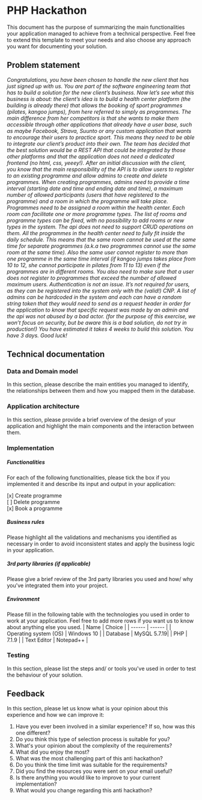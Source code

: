 # PHP Hackathon
This document has the purpose of summarizing the main functionalities your application managed to achieve from a technical perspective. Feel free to extend this template to meet your needs and also choose any approach you want for documenting your solution.

## Problem statement
*Congratulations, you have been chosen to handle the new client that has just signed up with us.  You are part of the software engineering team that has to build a solution for the new client’s business.
Now let’s see what this business is about: the client’s idea is to build a health center platform (the building is already there) that allows the booking of sport programmes (pilates, kangoo jumps), from here referred to simply as programmes. The main difference from her competitors is that she wants to make them accessible through other applications that already have a user base, such as maybe Facebook, Strava, Suunto or any custom application that wants to encourage their users to practice sport. This means they need to be able to integrate our client’s product into their own.
The team has decided that the best solution would be a REST API that could be integrated by those other platforms and that the application does not need a dedicated frontend (no html, css, yeeey!). After an initial discussion with the client, you know that the main responsibility of the API is to allow users to register to an existing programme and allow admins to create and delete programmes.
When creating programmes, admins need to provide a time interval (starting date and time and ending date and time), a maximum number of allowed participants (users that have registered to the programme) and a room in which the programme will take place.
Programmes need to be assigned a room within the health center. Each room can facilitate one or more programme types. The list of rooms and programme types can be fixed, with no possibility to add rooms or new types in the system. The api does not need to support CRUD operations on them.
All the programmes in the health center need to fully fit inside the daily schedule. This means that the same room cannot be used at the same time for separate programmes (a.k.a two programmes cannot use the same room at the same time). Also the same user cannot register to more than one programme in the same time interval (if kangoo jumps takes place from 10 to 12, she cannot participate in pilates from 11 to 13) even if the programmes are in different rooms. You also need to make sure that a user does not register to programmes that exceed the number of allowed maximum users.
Authentication is not an issue. It’s not required for users, as they can be registered into the system only with the (valid!) CNP. A list of admins can be hardcoded in the system and each can have a random string token that they would need to send as a request header in order for the application to know that specific request was made by an admin and the api was not abused by a bad actor. (for the purpose of this exercise, we won’t focus on security, but be aware this is a bad solution, do not try in production!)
You have estimated it takes 4 weeks to build this solution. You have 3 days. Good luck!*

## Technical documentation
### Data and Domain model
In this section, please describe the main entities you managed to identify, the relationships between them and how you mapped them in the database.
### Application architecture
In this section, please provide a brief overview of the design of your application and highlight the main components and the interaction between them.
###  Implementation
##### Functionalities
For each of the following functionalities, please tick the box if you implemented it and describe its input and output in your application:

[x] Create programme \
[ ] Delete programme \
[x] Book a programme 

##### Business rules
Please highlight all the validations and mechanisms you identified as necessary in order to avoid inconsistent states and apply the business logic in your application.

##### 3rd party libraries (if applicable)
Please give a brief review of the 3rd party libraries you used and how/ why you've integrated them into your project.

##### Environment
Please fill in the following table with the technologies you used in order to work at your application. Feel free to add more rows if you want us to know about anything else you used.
| Name | Choice |
| ------ | ------ |
| Operating system (OS) | Windows 10 |
| Database  | MySQL 5.7.19|
| PHP | 7.1.9 |
| Text Editor | Notepad++ |

### Testing
In this section, please list the steps and/ or tools you've used in order to test the behaviour of your solution.

## Feedback
In this section, please let us know what is your opinion about this experience and how we can improve it:

1. Have you ever been involved in a similar experience? If so, how was this one different?
2. Do you think this type of selection process is suitable for you?
3. What's your opinion about the complexity of the requirements?
4. What did you enjoy the most?
5. What was the most challenging part of this anti hackathon?
6. Do you think the time limit was suitable for the requirements?
7. Did you find the resources you were sent on your email useful?
8. Is there anything you would like to improve to your current implementation?
9. What would you change regarding this anti hackathon?
